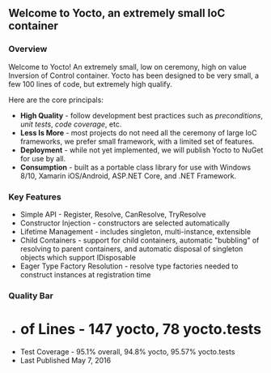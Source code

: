 ## Welcome to Yocto, an extremely small IoC container

### Overview ###

Welcome to Yocto! An extremely small, low on ceremony, high on value Inversion of Control container. Yocto has been designed to be very small, a few 100 lines of code, but extremely high qualify.

Here are the core principals:

* **High Quality** - follow development best practices such as *preconditions*, *unit tests*, *code coverage*, etc.
* **Less Is More** - most projects do not need all the ceremony of large IoC frameworks, we prefer small framework, with a limited set of features.
* **Deployment** - while not yet implemented, we will publish Yocto to NuGet for use by all.
* **Consumption** - built as a portable class library for use with Windows 8/10, Xamarin iOS/Android, ASP.NET Core, and .NET Framework.

### Key Features ###

* Simple API - Register, Resolve, CanResolve, TryResolve
* Constructor Injection - constructors are selected automatically
* Lifetime Management - includes singleton, multi-instance, extensible
* Child Containers - support for child containers, automatic "bubbling" of resolving to parent containers, and automatic disposal of singleton objects which support IDisposable
* Eager Type Factory Resolution - resolve type factories needed to construct instances at registration time


### Quality Bar ###

* # of Lines - 147 yocto, 78 yocto.tests
* Test Coverage - 95.1% overall, 94.8% yocto, 95.57% yocto.tests
* Last Published May 7, 2016

